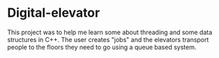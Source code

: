 # Digital-elevator
This project was to help me learn some about threading and some data structures in C++. The user creates "jobs" and the elevators transport people to the floors they need to go using a queue based system.
